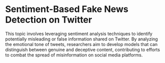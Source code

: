 # Sentiment-Based Fake News Detection on Twitter
This topic involves leveraging sentiment analysis techniques to identify potentially misleading or false information shared on Twitter. By analyzing the emotional tone of tweets, researchers aim to develop models that can distinguish between genuine and deceptive content, contributing to efforts to combat the spread of misinformation on social media platforms.
